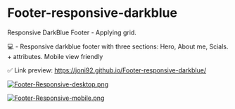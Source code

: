 # Footer-responsive-darkblue
Responsive DarkBlue Footer - Applying grid.


💻 - Responsive darkblue footer with three sections: Hero, About me, Scials. + attributes.  Mobile view friendly


✅ Link preview: https://joni92.github.io/Footer-responsive-darkblue/



[![Footer-Responsive-desktop.png](https://i.postimg.cc/8ztBb6ym/Footer-Responsive-desktop.png)](https://postimg.cc/w1Rmq7Y1)

[![Footer-Responsive-mobile.png](https://i.postimg.cc/8z1mWHbC/Footer-Responsive-mobile.png)](https://postimg.cc/svNWC5qF)

